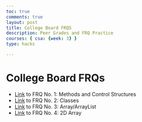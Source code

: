 ```yaml
---
toc: true
comments: true
layout: post
title: College Board FRQS
description: Peer Grades and FRQ Practice
courses: { csa: {week: 3} }
type: hacks

---
```


# College Board FRQs
- [Link](https://vivianknee.github.io/VivianCSA//2023/09/12/frq1_IPYNB_2_.html) to FRQ No. 1: Methods and Control Structures
- [Link](https://vivianknee.github.io/VivianCSA//2023/09/12/frq2_IPYNB_2_.html) to FRQ No. 2: Classes
- [Link](https://vivianknee.github.io/VivianCSA//2023/09/12/frq3_IPYNB_2_.html) to FRQ No. 3: Array/ArrayList
- [Link](https://vivianknee.github.io/VivianCSA//2023/09/12/frq4_IPYNB_2_.html) to FRQ No. 4: 2D Array
